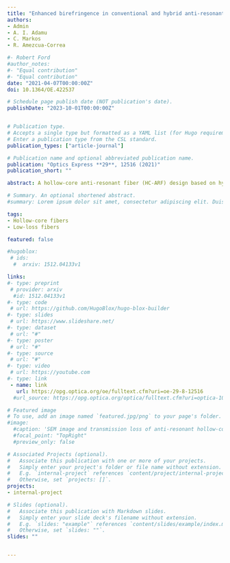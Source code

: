 ```yaml
---
title: "Enhanced birefringence in conventional and hybrid anti-resonant hollow-core fibers"
authors:
- Admin
- A. I. Adamu
- C. Markos
- R. Amezcua-Correa

#- Robert Ford
#author_notes:
#- "Equal contribution"
#- "Equal contribution"
date: "2021-04-07T00:00:00Z"
doi: 10.1364/OE.422537

# Schedule page publish date (NOT publication's date).
publishDate: "2023-10-01T00:00:00Z"


# Publication type.
# Accepts a single type but formatted as a YAML list (for Hugo requirements).
# Enter a publication type from the CSL standard.
publication_types: ["article-journal"]

# Publication name and optional abbreviated publication name.
publication: "Optics Express **29**, 12516 (2021)"
publication_short: ""

abstract: A hollow-core anti-resonant fiber (HC-ARF) design based on hybrid silica/silicon cladding is proposed for single-polarization, single-mode and high birefringence. We show that by adding silicon layers in a semi-nested HC-ARF, one of the polarization states can be strongly suppressed while simultaneously maintaining low propagation loss for other polarization states, single-mode and high birefiringence. The optimized HC-ARF design exhibits propagation loss, high birefringence, and polarization-extinction ratio of 0.05 dB/m, 0.5×10<sup>-4</sup>, >300 respectively for y-polarization while the loss of x-polarization is >5 dB/m at 1064 nm. The fiber also has low bend-loss and thus can be coiled to a small bend radii of 5 cm having ≈0.06 dB/m bend loss.

# Summary. An optional shortened abstract.
#summary: Lorem ipsum dolor sit amet, consectetur adipiscing elit. Duis posuere tellus ac convallis placerat. Proin tincidunt magna sed ex sollicitudin condimentum.

tags:
- Hollow-core fibers
- Low-loss fibers

featured: false

#hugoblox:
 # ids:
  #  arxiv: 1512.04133v1

links:
#- type: preprint
 # provider: arxiv
  #id: 1512.04133v1
#- type: code
 # url: https://github.com/HugoBlox/hugo-blox-builder
#- type: slides
 # url: https://www.slideshare.net/
#- type: dataset
 # url: "#"
#- type: poster
 # url: "#"
#- type: source
 # url: "#"
#- type: video
 # url: https://youtube.com
#- type: link
 - name: link
   url: https://opg.optica.org/oe/fulltext.cfm?uri=oe-29-8-12516
  #url_source: https://opg.optica.org/optica/fulltext.cfm?uri=optica-10-10-1253

# Featured image
# To use, add an image named `featured.jpg/png` to your page's folder. 
#image:
  #caption: 'SEM image and transmission loss of anti-resonant hollow-core fiber'
  #focal_point: "TopRight"
  #preview_only: false

# Associated Projects (optional).
#   Associate this publication with one or more of your projects.
#   Simply enter your project's folder or file name without extension.
#   E.g. `internal-project` references `content/project/internal-project/index.md`.
#   Otherwise, set `projects: []`.
projects:
- internal-project

# Slides (optional).
#   Associate this publication with Markdown slides.
#   Simply enter your slide deck's filename without extension.
#   E.g. `slides: "example"` references `content/slides/example/index.md`.
#   Otherwise, set `slides: ""`.
slides: ""


---
```

